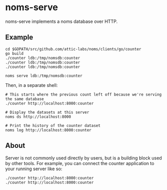# noms-serve

noms-serve implements a noms database over HTTP.

## Example

```
cd $GOPATH/src/github.com/attic-labs/noms/clients/go/counter
go build
./counter ldb:/tmp/nomsdb:counter
./counter ldb:/tmp/nomsdb:counter
./counter ldb:/tmp/nomsdb:counter

noms serve ldb:/tmp/nomsdb:counter
```

Then, in a separate shell:

```
# This starts where the previous count left off because we're serving the same database
./counter http://localhost:8000:counter

# Display the datasets at this server
noms ds http://localhost:8000

# Print the history of the counter dataset
noms log http://localhost:8000:counter
```

## About

Server is not commonly used directly by users, but is a building block used by other tools. For example, you can connect the counter application to your running server like so:

```
./counter http://localhost:8000:counter
./counter http://localhost:8000:counter
```
